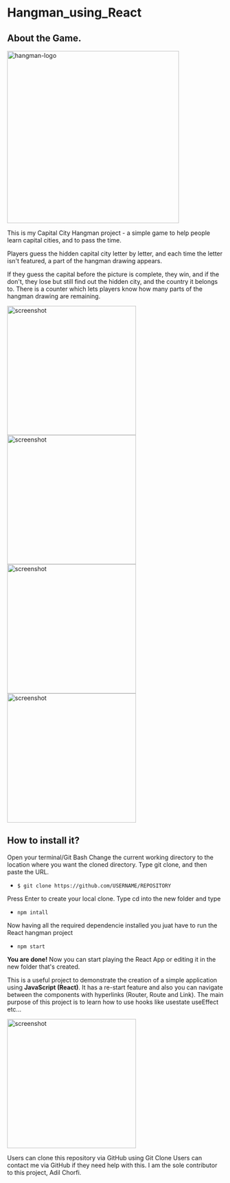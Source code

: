 
# Hangman_using_React

## About the Game.




<img src = "./imgs/state11.png" alt = "hangman-logo" width="400" />

This is my Capital City Hangman project - a simple game to help people learn capital cities, and to pass the time.

Players guess the hidden capital city letter by letter, and each time the letter isn't featured, a part of the hangman drawing appears.

If they guess the capital before the picture is complete, they win, and if the don't, they lose but still find out the hidden city, and the country it belongs to.  There is a counter which lets players know how many parts of the hangman drawing are remaining.

<img src = "./imgs/screenshots/Capture.PNG" alt = "screenshot" width="300" />

<img src = "./imgs/screenshots/Capture1.PNG" alt = "screenshot" width="300" />

<img src = "./imgs/screenshots/Capture2.PNG" alt = "screenshot" width="300" />

<img src = "./imgs/screenshots/Capture3.PNG" alt = "screenshot" width="300" />

## How to install it?
Open your terminal/Git Bash
Change the current working directory to the location where you want the cloned directory.
Type git clone, and then paste the URL.

* ``` $ git clone https://github.com/USERNAME/REPOSITORY     ```

Press Enter to create your local clone.
Type cd into the new folder and type

* ```npm intall ```

Now having all the required dependencie installed you juat have to run the React hangman project 

* ```npm start ```

**You are done!** Now you can start playing the React App or editing it in the new folder that's created.

This is a useful project to demonstrate the creation of a simple application using **JavaScript (React)**. It has a re-start feature and also you can navigate between the components with hyperlinks (Router, Route and Link).
The main purpose of this project is to learn how to use hooks like usestate useEffect etc...

<img src = "./imgs/screenshots/Capture4
.PNG" alt = "screenshot" width="300" />

Users can clone this repository via GitHub using Git Clone
Users can contact me via GitHub if they need help with this.
I am the sole contributor to this project, Adil Chorfi.



